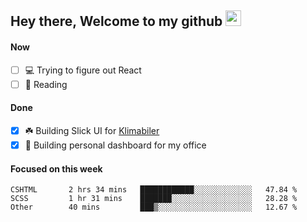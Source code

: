 ## Hey there, Welcome to my github <img src="https://media.giphy.com/media/hvRJCLFzcasrR4ia7z/giphy.gif" width="25px">

#### Now
- [ ] 💻 Trying to figure out React
- [ ] 📕 Reading

#### Done
- [x] ☘️ Building Slick UI for [Klimabiler](https://klimabiler.dk)
- [x] 🚀 Building personal dashboard for my office
 
 #### Focused on this week
<!--START_SECTION:waka-->

```text
CSHTML       2 hrs 34 mins   ████████████░░░░░░░░░░░░░   47.84 %
SCSS         1 hr 31 mins    ███████░░░░░░░░░░░░░░░░░░   28.28 %
Other        40 mins         ███▒░░░░░░░░░░░░░░░░░░░░░   12.67 %
```

<!--END_SECTION:waka-->

